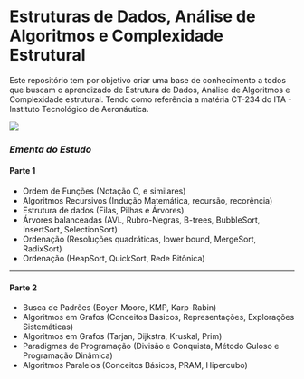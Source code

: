 # Estruturas de Dados, Análise de Algoritmos e Complexidade Estrutural

Este repositório tem por objetivo criar uma base de conhecimento a todos que buscam o aprendizado de Estrutura de Dados, Análise de Algoritmos e Complexidade estrutural.
Tendo como referência a matéria CT-234 do ITA - Instituto Tecnológico de Aeronáutica.

<img src="https://miro.medium.com/max/1400/0*ieLXy9BTq6Eobwlt.jpg" />

### *Ementa do Estudo*

#### Parte 1

* Ordem de Funções (Notação O, e similares)
* Algoritmos Recursivos (Indução Matemática, recursão, recorência)
* Estrutura de dados (Filas, Pilhas e Árvores)
* Árvores balanceadas (AVL, Rubro-Negras, B-trees, BubbleSort, InsertSort, SelectionSort)
* Ordenação (Resoluções quadráticas, lower bound, MergeSort, RadixSort)
* Ordenação (HeapSort, QuickSort, Rede Bitônica)
  
___

#### Parte 2

* Busca de Padrões (Boyer-Moore, KMP, Karp-Rabin)
* Algoritmos em Grafos (Conceitos Básicos, Representações, Explorações Sistemáticas)
* Algoritmos em Grafos (Tarjan, Dijkstra, Kruskal, Prim)
* Paradigmas de Programação (Divisão e Conquista, Método Guloso e Programação Dinâmica)
* Algoritmos Paralelos (Conceitos Básicos, PRAM, Hipercubo)
